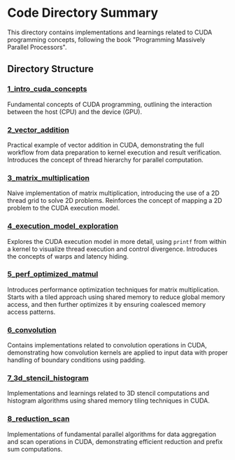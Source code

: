 # Code Directory Summary

This directory contains implementations and learnings related to CUDA programming concepts, following the book "Programming Massively Parallel Processors".

## Directory Structure

### [1_intro_cuda_concepts](1_intro_cuda_concepts/)
Fundamental concepts of CUDA programming, outlining the interaction between the host (CPU) and the device (GPU).

### [2_vector_addition](2_vector_addition/)
Practical example of vector addition in CUDA, demonstrating the full workflow from data preparation to kernel execution and result verification. Introduces the concept of thread hierarchy for parallel computation.

### [3_matrix_multiplication](3_matrix_multiplication/)
Naive implementation of matrix multiplication, introducing the use of a 2D thread grid to solve 2D problems. Reinforces the concept of mapping a 2D problem to the CUDA execution model.

### [4_execution_model_exploration](4_execution_model_exploration/)
Explores the CUDA execution model in more detail, using `printf` from within a kernel to visualize thread execution and control divergence. Introduces the concepts of warps and latency hiding.

### [5_perf_optimized_matmul](5_perf_optimized_matmul/)
Introduces performance optimization techniques for matrix multiplication. Starts with a tiled approach using shared memory to reduce global memory access, and then further optimizes it by ensuring coalesced memory access patterns.

### [6_convolution](6_convolution/)
Contains implementations related to convolution operations in CUDA, demonstrating how convolution kernels are applied to input data with proper handling of boundary conditions using padding.

### [7_3d_stencil_histogram](7_3d_stencil_histogram/)
Implementations and learnings related to 3D stencil computations and histogram algorithms using shared memory tiling techniques in CUDA.

### [8_reduction_scan](8_reduction_scan/)
Implementations of fundamental parallel algorithms for data aggregation and scan operations in CUDA, demonstrating efficient reduction and prefix sum computations.